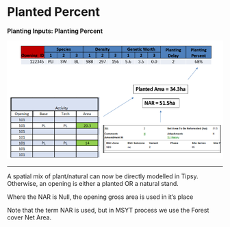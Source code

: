 # Planted Percent

**Planting Inputs: Planting Percent**

![](images/planted_percent.PNG)

___

A spatial mix of plant/natural can now be  directly modelled in Tipsy.
Otherwise, an opening is either a planted OR a natural stand.

Where the NAR is Null, the opening gross area is used in it’s place

Note that the term NAR is used, but in MSYT process we use the Forest cover Net Area.  
